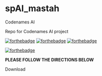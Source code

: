 # spAI_mastah
Codenames AI

Repo for Codenames AI project

[![forthebadge](http://forthebadge.com/images/badges/gluten-free.svg)](http://forthebadge.com)
[![forthebadge](http://forthebadge.com/images/badges/does-not-contain-msg.svg)](http://forthebadge.com)
[![forthebadge](http://forthebadge.com/images/badges/does-not-contain-treenuts.svg)](http://forthebadge.com)

[![forthebadge](http://forthebadge.com/images/badges/powered-by-oxygen.svg)](http://forthebadge.com)


__**PLEASE FOLLOW THE DIRECTIONS BELOW**__


Download 
